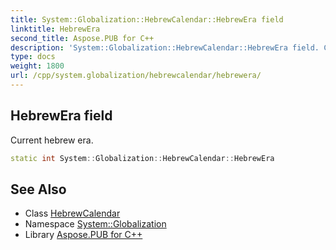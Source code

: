 ```yaml
---
title: System::Globalization::HebrewCalendar::HebrewEra field
linktitle: HebrewEra
second_title: Aspose.PUB for C++
description: 'System::Globalization::HebrewCalendar::HebrewEra field. Current hebrew era in C++.'
type: docs
weight: 1800
url: /cpp/system.globalization/hebrewcalendar/hebrewera/
---
```

## HebrewEra field


Current hebrew era.

```cpp
static int System::Globalization::HebrewCalendar::HebrewEra
```

## See Also

* Class [HebrewCalendar](../)
* Namespace [System::Globalization](../../)
* Library [Aspose.PUB for C++](../../../)
